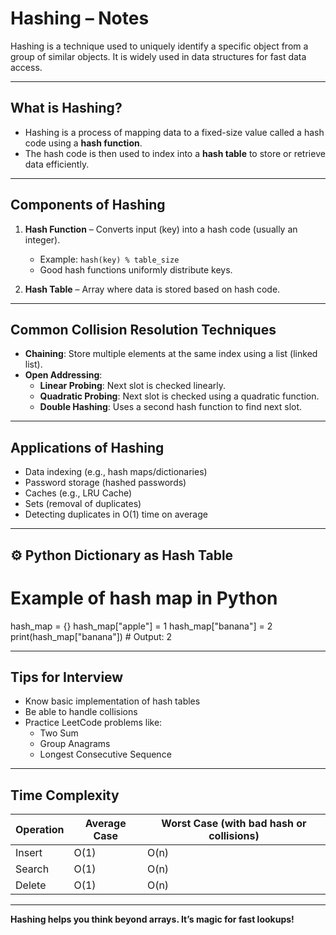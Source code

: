#  Hashing – Notes

Hashing is a technique used to uniquely identify a specific object from a group of similar objects. It is widely used in data structures for fast data access.

---

##  What is Hashing?
- Hashing is a process of mapping data to a fixed-size value called a hash code using a **hash function**.
- The hash code is then used to index into a **hash table** to store or retrieve data efficiently.

---

##  Components of Hashing

1. **Hash Function** – Converts input (key) into a hash code (usually an integer).
   - Example: `hash(key) % table_size`
   - Good hash functions uniformly distribute keys.

2. **Hash Table** – Array where data is stored based on hash code.

---

##  Common Collision Resolution Techniques

- **Chaining**: Store multiple elements at the same index using a list (linked list).
- **Open Addressing**:
  - **Linear Probing**: Next slot is checked linearly.
  - **Quadratic Probing**: Next slot is checked using a quadratic function.
  - **Double Hashing**: Uses a second hash function to find next slot.

---

##  Applications of Hashing

- Data indexing (e.g., hash maps/dictionaries)
- Password storage (hashed passwords)
- Caches (e.g., LRU Cache)
- Sets (removal of duplicates)
- Detecting duplicates in O(1) time on average

---

## ⚙️ Python Dictionary as Hash Table


# Example of hash map in Python
hash_map = {}
hash_map["apple"] = 1
hash_map["banana"] = 2
print(hash_map["banana"])  # Output: 2

---

##  Tips for Interview

- Know basic implementation of hash tables
- Be able to handle collisions
- Practice LeetCode problems like:
  - Two Sum
  - Group Anagrams
  - Longest Consecutive Sequence

---

##  Time Complexity

| Operation     | Average Case | Worst Case (with bad hash or collisions) |
|---------------|--------------|------------------------------------------|
| Insert        | O(1)         | O(n)                                     |
| Search        | O(1)         | O(n)                                     |
| Delete        | O(1)         | O(n)                                     |

---

 **Hashing helps you think beyond arrays. It’s magic for fast lookups!**
